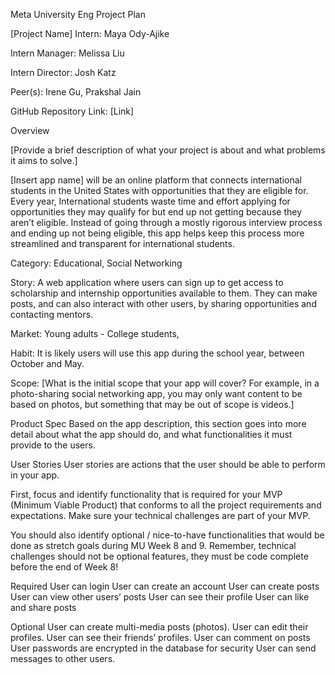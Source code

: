Meta University Eng Project Plan    

[Project Name]
Intern: Maya Ody-Ajike

Intern Manager: Melissa Liu

Intern Director: Josh Katz

Peer(s): Irene Gu, Prakshal Jain

GitHub Repository Link: [Link]

Overview

[Provide a brief description of what your project is about and what problems it aims to solve.] 

[Insert app name] will be an online platform that connects international students in the United States with opportunities that they are eligible for. Every year, International students waste time and effort applying for opportunities they may qualify for but end up not getting because they aren’t eligible. Instead of going through a mostly rigorous interview process and ending up not being eligible, this app helps keep this process more streamlined and transparent for international students. 

Category: Educational, Social Networking

Story: A web application where users can sign up to get access to scholarship and internship opportunities available to them. They can make posts, and can also interact with other users, by sharing opportunities and contacting mentors. 

Market: Young adults - College students, 

Habit: It is likely users will use this app during the school year, between October and May. 

Scope: [What is the initial scope that your app will cover? For example, in a photo-sharing social networking app, you may only want content to be based on photos, but something that may be out of scope is videos.] 


Product Spec
Based on the app description, this section goes into more detail about what the app should do, and what functionalities it must provide to the users.

User Stories
User stories are actions that the user should be able to perform in your app.

First, focus and identify functionality that is required for your MVP (Minimum Viable Product) that conforms to all the project requirements and expectations. Make sure your technical challenges are part of your MVP.

You should also identify optional / nice-to-have functionalities that would be done as stretch goals during MU Week 8 and 9. Remember, technical challenges should not be optional features, they must be code complete before the end of Week 8!

Required
User can login
User can create an account 
User can create posts
User can view other users’ posts 
User can see their profile 
User can like and share posts

Optional
User can create multi-media posts (photos). 
User can edit their profiles. 
User can see their friends’ profiles.
User can comment on posts 
User passwords are encrypted in the database for security 
User can send messages to other users.
